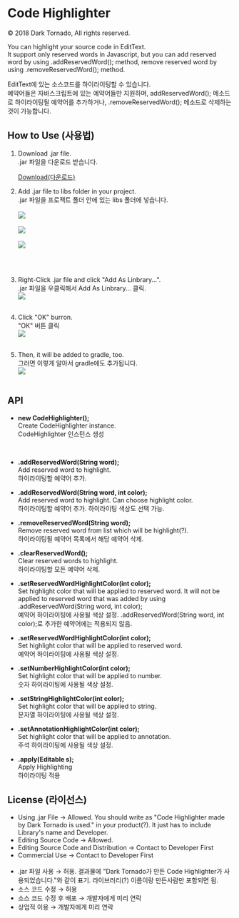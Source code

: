 # Code Highlighter

© 2018 Dark Tornado, All rights reserved.

You can highlight your source code in EditText.<br>
It support only reserved words in Javascript, but you can add reserved word by using .addReservedWord(); method, remove reserved word by using .removeReservedWord(); method.<br>


EditText에 있는 소스코드를 하이라이팅할 수 있습니다.<br>
예약어들은 자바스크립트에 있는 예약어들만 지원하며, addReservedWord(); 메소드로 하이라이팅될 예약어를 추가하거나, .removeReservedWord(); 메소드로 삭제하는 것이 가능합니다.<br>

## How to Use (사용법)

1. Download .jar file.<br>
  .jar 파일을 다운로드 받습니다.

   [Download(다운로드)](https://github.com/DarkTornado/CodeHighlighter/raw/master/release/CodeHighlighter-v.1.0.jar)

2. Add .jar file to libs folder in your project.<br>
  .jar 파일을 프로젝트 폴더 안에 있는 libs 폴더에 넣습니다.<br><br>
<img src="https://raw.githubusercontent.com/DarkTornado/CodeHighlighter/master/CodeHighlighterImage1.jpg"><br><br>
<img src="https://raw.githubusercontent.com/DarkTornado/CodeHighlighter/master/CodeHighlighterImage2.jpg"><br><br>
<img src="https://raw.githubusercontent.com/DarkTornado/CodeHighlighter/master/CodeHighlighterImage3.jpg"><br><br>
<br>

3. Right-Click .jar file and click "Add As Linbrary...".<br>
  .jar 파일을 우클릭해서 Add As Linbrary... 클릭.<br>
<img src="https://raw.githubusercontent.com/DarkTornado/CodeHighlighter/master/CodeHighlighterImage4.jpg"><br><br>

4. Click "OK" burron.<br>
  "OK" 버튼 클릭<br>
<img src="https://raw.githubusercontent.com/DarkTornado/CodeHighlighter/master/CodeHighlighterImage5.jpg"><br><br>

5. Then, it will be added to gradle, too.<br>
  그러면 이렇게 알아서 gradle에도 추가됩니다.<br>
<img src="https://raw.githubusercontent.com/DarkTornado/CodeHighlighter/master/CodeHighlighterImage6.jpg"><br><br>



## API

- <b>new CodeHighlighter();</b><br>
Create CodeHighlighter instance.<br>
CodeHighlighter 인스턴스 생성
<br>

- <b>.addReservedWord(String word);</b><br>
Add reserved word to highlight.<br>
하이라이팅할 예약어 추가.

- <b>.addReservedWord(String word, int color);</b><br>
Add reserved word to highlight. Can choose highlight color.<br>
하이라이팅할 예약어 추가. 하이라이팅 색상도 선택 가능.

- <b>.removeReservedWord(String word);</b><br>
Remove reserved word from list which will be highlight(?).<br>
하이라이팅될 예약어 목록에서 해당 예약어 삭제.

- <b>.clearReservedWord();</b><br>
Clear reserved words to highlight.<br>
하이라이팅할 모든 예약어 삭제.

- <b>.setReservedWordHighlightColor(int color);</b><br>
Set highlight color that will be applied to reserved word. It will not be applied to reserved word that was added by using .addReservedWord(String word, int color);<br>
예약어 하이라이팅에 사용될 색상 설정. .addReservedWord(String word, int color);로 추가한 예약어에는 적용되지 않음.

- <b>.setReservedWordHighlightColor(int color);</b><br>
Set highlight color that will be applied to reserved word.<br>
예약어 하이라이팅에 사용될 색상 설정.

- <b>.setNumberHighlightColor(int color);</b><br>
Set highlight color that will be applied to number.<br>
숫자 하이라이팅에 사용될 색상 설정.

- <b>.setStringHighlightColor(int color);</b><br>
Set highlight color that will be applied to string.<br>
문자열 하이라이팅에 사용될 색상 설정.

- <b>.setAnnotationHighlightColor(int color);</b><br>
Set highlight color that will be applied to annotation.<br>
주석 하이라이팅에 사용될 색상 설정.

- <b>.apply(Editable s);</b><br>
Apply Highlighting<br>
하이라이팅 적용

## License (라이선스)

 - Using .jar File → Allowed. You should write as "Code Highlighter made by Dark Tornado is used." in your product(?). It just has to include Library's name and Developer.
 - Editing Source Code → Allowed.
 - Editing Source Code and Distribution → Contact to Developer First
 - Commercial Use → Contact to Developer First
<br><br>
 - .jar 파일 사용 → 허용. 결과물에 "Dark Tornado가 만든 Code Highlighter가 사용되었습니다."와 같이 표기. 라이브러리(?) 이름이랑 만든사람만 포함되면 됨.
 - 소스 코드 수정 → 허용
 - 소스 코드 수정 후 배포 → 개발자에게 미리 연락
 - 상업적 이용 → 개발자에게 미리 연락
